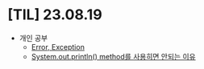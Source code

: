 # [TIL] 23.08.19

* 개인 공부
    * [Error, Exception](../java_study/src/error_and_exception/error_and_exception.md)
    * [System.out.println() method를 사용히면 안되는 이유](../java_study/src/logger/SystemOutPrintln.md)
